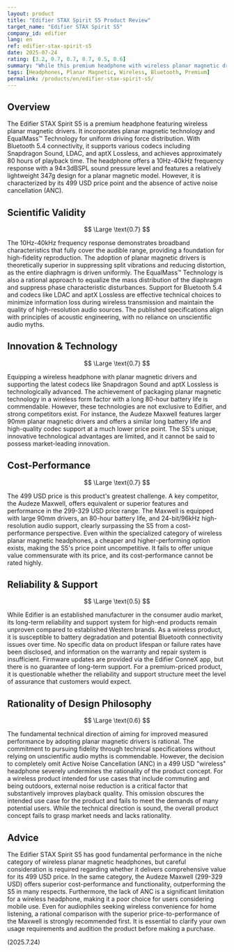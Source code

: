 ```yaml
---
layout: product
title: "Edifier STAX Spirit S5 Product Review"
target_name: "Edifier STAX Spirit S5"
company_id: edifier
lang: en
ref: edifier-stax-spirit-s5
date: 2025-07-24
rating: [3.2, 0.7, 0.7, 0.7, 0.5, 0.6]
summary: "While this premium headphone with wireless planar magnetic drivers offers respectable audio performance, it faces significant challenges regarding its overall value due to a lack of features (especially ANC) justifying its 499 USD price and the existence of a more cost-effective competitor."
tags: [Headphones, Planar Magnetic, Wireless, Bluetooth, Premium]
permalink: /products/en/edifier-stax-spirit-s5/
---
```


## Overview

The Edifier STAX Spirit S5 is a premium headphone featuring wireless planar magnetic drivers. It incorporates planar magnetic technology and EqualMass™ Technology for uniform driving force distribution. With Bluetooth 5.4 connectivity, it supports various codecs including Snapdragon Sound, LDAC, and aptX Lossless, and achieves approximately 80 hours of playback time. The headphone offers a 10Hz-40kHz frequency response with a 94±3dBSPL sound pressure level and features a relatively lightweight 347g design for a planar magnetic model. However, it is characterized by its 499 USD price point and the absence of active noise cancellation (ANC).

## Scientific Validity

$$ \Large \text{0.7} $$

The 10Hz-40kHz frequency response demonstrates broadband characteristics that fully cover the audible range, providing a foundation for high-fidelity reproduction. The adoption of planar magnetic drivers is theoretically superior in suppressing split vibrations and reducing distortion, as the entire diaphragm is driven uniformly. The EqualMass™ Technology is also a rational approach to equalize the mass distribution of the diaphragm and suppress phase characteristic disturbances. Support for Bluetooth 5.4 and codecs like LDAC and aptX Lossless are effective technical choices to minimize information loss during wireless transmission and maintain the quality of high-resolution audio sources. The published specifications align with principles of acoustic engineering, with no reliance on unscientific audio myths.

## Innovation & Technology

$$ \Large \text{0.7} $$

Equipping a wireless headphone with planar magnetic drivers and supporting the latest codecs like Snapdragon Sound and aptX Lossless is technologically advanced. The achievement of packaging planar magnetic technology in a wireless form factor with a long 80-hour battery life is commendable. However, these technologies are not exclusive to Edifier, and strong competitors exist. For instance, the Audeze Maxwell features larger 90mm planar magnetic drivers and offers a similar long battery life and high-quality codec support at a much lower price point. The S5's unique, innovative technological advantages are limited, and it cannot be said to possess market-leading innovation.

## Cost-Performance

$$ \Large \text{0.7} $$

The 499 USD price is this product's greatest challenge. A key competitor, the Audeze Maxwell, offers equivalent or superior features and performance in the 299-329 USD price range. The Maxwell is equipped with large 90mm drivers, an 80-hour battery life, and 24-bit/96kHz high-resolution audio support, clearly surpassing the S5 from a cost-performance perspective. Even within the specialized category of wireless planar magnetic headphones, a cheaper and higher-performing option exists, making the S5's price point uncompetitive. It fails to offer unique value commensurate with its price, and its cost-performance cannot be rated highly.

## Reliability & Support

$$ \Large \text{0.5} $$

While Edifier is an established manufacturer in the consumer audio market, its long-term reliability and support system for high-end products remain unproven compared to established Western brands. As a wireless product, it is susceptible to battery degradation and potential Bluetooth connectivity issues over time. No specific data on product lifespan or failure rates have been disclosed, and information on the warranty and repair system is insufficient. Firmware updates are provided via the Edifier ConneX app, but there is no guarantee of long-term support. For a premium-priced product, it is questionable whether the reliability and support structure meet the level of assurance that customers would expect.

## Rationality of Design Philosophy

$$ \Large \text{0.6} $$

The fundamental technical direction of aiming for improved measured performance by adopting planar magnetic drivers is rational. The commitment to pursuing fidelity through technical specifications without relying on unscientific audio myths is commendable. However, the decision to completely omit Active Noise Cancellation (ANC) in a 499 USD "wireless" headphone severely undermines the rationality of the product concept. For a wireless product intended for use cases that include commuting and being outdoors, external noise reduction is a critical factor that substantively improves playback quality. This omission obscures the intended use case for the product and fails to meet the demands of many potential users. While the technical direction is sound, the overall product concept fails to grasp market needs and lacks rationality.

## Advice

The Edifier STAX Spirit S5 has good fundamental performance in the niche category of wireless planar magnetic headphones, but careful consideration is required regarding whether it delivers comprehensive value for its 499 USD price. In the same category, the Audeze Maxwell (299-329 USD) offers superior cost-performance and functionality, outperforming the S5 in many respects. Furthermore, the lack of ANC is a significant limitation for a wireless headphone, making it a poor choice for users considering mobile use. Even for audiophiles seeking wireless convenience for home listening, a rational comparison with the superior price-to-performance of the Maxwell is strongly recommended first. It is essential to clarify your own usage requirements and audition the product before making a purchase.

(2025.7.24)
